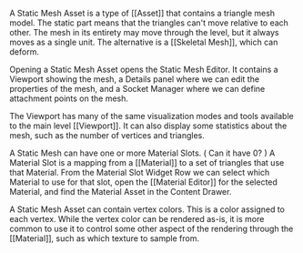 A Static Mesh Asset is a type of [[Asset]] that contains a triangle mesh model.
The static part means that the triangles can't move relative to each other.
The mesh in its entirety may move through the level, but it always moves as a single unit.
The alternative is a [[Skeletal Mesh]], which can deform.

Opening a Static Mesh Asset opens the Static Mesh Editor.
It contains a Viewport showing the mesh, a Details panel where we can edit the properties of the mesh, and a Socket Manager where we can define attachment points on the mesh.

The Viewport has many of the same visualization modes and tools available to the main level [[Viewport]].
It can also display some statistics about the mesh, such as the number of vertices and triangles.

A Static Mesh can have one or more Material Slots.
(
Can it have 0?
)
A Material Slot is a mapping from a [[Material]] to a set of triangles that use that Material.
From the Material Slot Widget Row we can select which Material to use for that slot, open the [[Material Editor]] for the selected Material, and find the Material Asset in the Content Drawer.

A Static Mesh Asset can contain vertex colors.
This is a color assigned to each vertex.
While the vertex color can be rendered as-is, it is more common to use it to control some other aspect of the rendering through the [[Material]], such as which texture to sample from.


